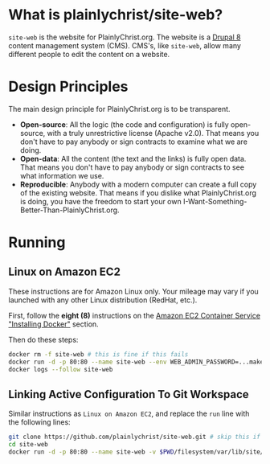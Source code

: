 # What is plainlychrist/site-web?

`site-web` is the website for PlainlyChrist.org. The website is a [Drupal 8](https://www.drupal.org/) content management system (CMS). CMS's, like `site-web`, allow many different people to edit the content on a website.

# Design Principles

The main design principle for PlainlyChrist.org is to be transparent.

* **Open-source**: All the logic (the code and configuration) is fully open-source, with a truly unrestrictive license (Apache v2.0). That means you don't have to pay anybody or sign contracts to examine what we are doing.
* **Open-data**: All the content (the text and the links) is fully open data. That means you don't have to pay anybody or sign contracts to see what information we use.
* **Reproducible**: Anybody with a modern computer can create a full copy of the existing website. That means if you dislike what PlainlyChrist.org is doing, you have the freedom to start your own I-Want-Something-Better-Than-PlainlyChrist.org.

# Running

## Linux on Amazon EC2

These instructions are for Amazon Linux only. Your mileage may vary if you launched with any other Linux distribution (RedHat, etc.).

First, follow the **eight (8)** instructions on the [Amazon EC2 Container Service "Installing Docker"](http://docs.aws.amazon.com/AmazonECS/latest/developerguide/docker-basics.html#install_docker) section.

Then do these steps:
```bash
docker rm -f site-web # this is fine if this fails
docker run -d -p 80:80 --name site-web --env WEB_ADMIN_PASSWORD=...make...up...a...password personal/site-web --trust-this-ec2-host
docker logs --follow site-web
```

## Linking Active Configuration To Git Workspace

Similar instructions as `Linux on Amazon EC2`, and replace the `run` line with the following lines:

```bash
git clone https://github.com/plainlychrist/site-web.git # skip this if you already have the source code
cd site-web
docker run -d -p 80:80 --name site-web -v $PWD/filesystem/var/lib/site/storage-config:/var/lib/site/storage-config --env WEB_ADMIN_PASSWORD=...make...up...a...password personal/site-web
```
